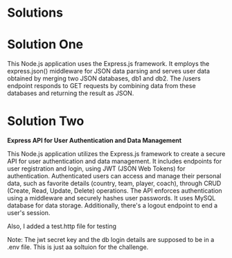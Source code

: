 # Solutions

# Solution One

This Node.js application uses the Express.js framework. 
It employs the express.json() middleware for JSON data parsing and serves user data obtained by merging two JSON databases, db1 and db2.
The /users endpoint responds to GET requests by combining data from these databases and returning the result as JSON.

# Solution Two
**Express API for User Authentication and Data Management**

This Node.js application utilizes the Express.js framework to create a secure API for user authentication and data management. 
It includes endpoints for user registration and login, using JWT (JSON Web Tokens) for authentication. 
Authenticated users can access and manage their personal data, such as favorite details (country, team, player, coach), through CRUD (Create, Read, Update, Delete) operations. 
The API enforces authentication using a middleware and securely hashes user passwords. 
It uses MySQL database for data storage. Additionally, there's a logout endpoint to end a user's session.

Also, I added a test.http file for testing

Note: The jwt secret key and the db login details are supposed to be in a .env file. This is just aa soltuion for the challenge.

